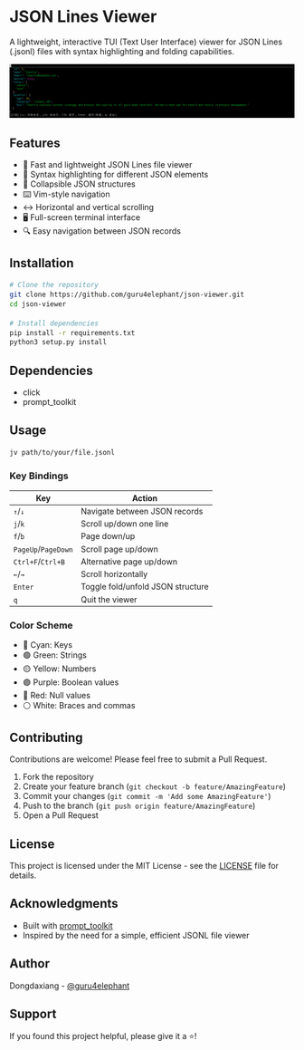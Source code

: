 
# JSON Lines Viewer

A lightweight, interactive TUI (Text User Interface) viewer for JSON Lines (.jsonl) files with syntax highlighting and folding capabilities.

![Screenshot placeholder](screen.png)

## Features

- 🚀 Fast and lightweight JSON Lines file viewer
- 🎨 Syntax highlighting for different JSON elements
- 📂 Collapsible JSON structures
- ⌨️ Vim-style navigation
- ↔️ Horizontal and vertical scrolling
- 🖥️ Full-screen terminal interface
- 🔍 Easy navigation between JSON records

## Installation

```bash
# Clone the repository
git clone https://github.com/guru4elephant/json-viewer.git
cd json-viewer

# Install dependencies
pip install -r requirements.txt
python3 setup.py install
```

## Dependencies

- click
- prompt_toolkit

## Usage

```bash
jv path/to/your/file.jsonl
```

### Key Bindings

| Key | Action |
|-----|--------|
| `↑`/`↓` | Navigate between JSON records |
| `j`/`k` | Scroll up/down one line |
| `f`/`b` | Page down/up |
| `PageUp`/`PageDown` | Scroll page up/down |
| `Ctrl+F`/`Ctrl+B` | Alternative page up/down |
| `←`/`→` | Scroll horizontally |
| `Enter` | Toggle fold/unfold JSON structure |
| `q` | Quit the viewer |

### Color Scheme

- 🔵 Cyan: Keys
- 🟢 Green: Strings
- 🟡 Yellow: Numbers
- 🟣 Purple: Boolean values
- 🔴 Red: Null values
- ⚪ White: Braces and commas

## Contributing

Contributions are welcome! Please feel free to submit a Pull Request.

1. Fork the repository
2. Create your feature branch (`git checkout -b feature/AmazingFeature`)
3. Commit your changes (`git commit -m 'Add some AmazingFeature'`)
4. Push to the branch (`git push origin feature/AmazingFeature`)
5. Open a Pull Request

## License

This project is licensed under the MIT License - see the [LICENSE](LICENSE) file for details.

## Acknowledgments

- Built with [prompt_toolkit](https://github.com/prompt-toolkit/python-prompt-toolkit)
- Inspired by the need for a simple, efficient JSONL file viewer

## Author

Dongdaxiang - [@guru4elephant](https://github.com/guru4elephant)

## Support

If you found this project helpful, please give it a ⭐️!
```
